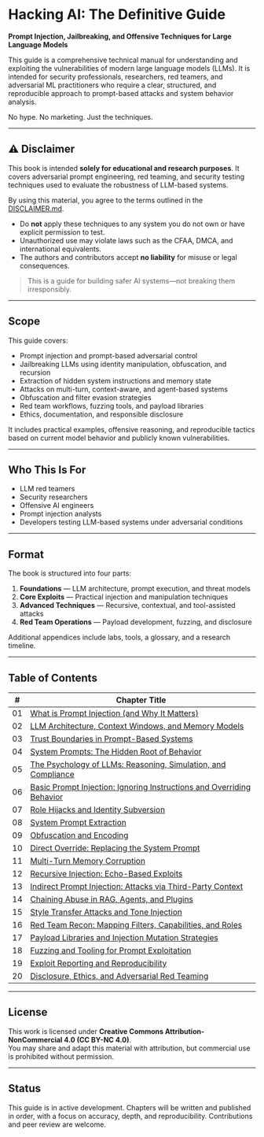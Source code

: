 # Hacking AI: The Definitive Guide

**Prompt Injection, Jailbreaking, and Offensive Techniques for Large Language Models**

This guide is a comprehensive technical manual for understanding and exploiting the vulnerabilities of modern large language models (LLMs). It is intended for security professionals, researchers, red teamers, and adversarial ML practitioners who require a clear, structured, and reproducible approach to prompt-based attacks and system behavior analysis.

No hype. No marketing. Just the techniques.

---

## ⚠️ Disclaimer

This book is intended **solely for educational and research purposes**. It covers adversarial prompt engineering, red teaming, and security testing techniques used to evaluate the robustness of LLM-based systems.

By using this material, you agree to the terms outlined in the [DISCLAIMER.md](DISCLAIMER.md).

- Do **not** apply these techniques to any system you do not own or have explicit permission to test.
- Unauthorized use may violate laws such as the CFAA, DMCA, and international equivalents.
- The authors and contributors accept **no liability** for misuse or legal consequences.

> This is a guide for building safer AI systems—not breaking them irresponsibly.

---

## Scope

This guide covers:

- Prompt injection and prompt-based adversarial control
- Jailbreaking LLMs using identity manipulation, obfuscation, and recursion
- Extraction of hidden system instructions and memory state
- Attacks on multi-turn, context-aware, and agent-based systems
- Obfuscation and filter evasion strategies
- Red team workflows, fuzzing tools, and payload libraries
- Ethics, documentation, and responsible disclosure

It includes practical examples, offensive reasoning, and reproducible tactics based on current model behavior and publicly known vulnerabilities.

---

## Who This Is For

- LLM red teamers
- Security researchers
- Offensive AI engineers
- Prompt injection analysts
- Developers testing LLM-based systems under adversarial conditions

---

## Format

The book is structured into four parts:

1. **Foundations** — LLM architecture, prompt execution, and threat models
2. **Core Exploits** — Practical injection and manipulation techniques
3. **Advanced Techniques** — Recursive, contextual, and tool-assisted attacks
4. **Red Team Operations** — Payload development, fuzzing, and disclosure

Additional appendices include labs, tools, a glossary, and a research timeline.

---

## Table of Contents

| #   | Chapter Title                                               |
|-----|-------------------------------------------------------------|
| 01  | [What is Prompt Injection (and Why It Matters)](chapters/01-what-is-prompt-injection.md)  
| 02  | [LLM Architecture, Context Windows, and Memory Models](chapters/02-llm-architecture-context.md)  
| 03  | [Trust Boundaries in Prompt-Based Systems](chapters/03-trust-boundaries.md)  
| 04  | [System Prompts: The Hidden Root of Behavior](chapters/04-system-prompts.md)  
| 05  | [The Psychology of LLMs: Reasoning, Simulation, and Compliance](chapters/05-psychology-of-llms.md)  
| 06  | [Basic Prompt Injection: Ignoring Instructions and Overriding Behavior](chapters/06-basic-injection.md)  
| 07  | [Role Hijacks and Identity Subversion](chapters/07-role-hijacks.md)  
| 08  | [System Prompt Extraction](chapters/08-system-prompt-leaks.md)  
| 09  | [Obfuscation and Encoding](chapters/09-obfuscation.md)  
| 10  | [Direct Override: Replacing the System Prompt](chapters/10-direct-override.md)  
| 11  | [Multi-Turn Memory Corruption](chapters/11-multi-turn-corruption.md)  
| 12  | [Recursive Injection: Echo-Based Exploits](chapters/12-recursive-injection.md)  
| 13  | [Indirect Prompt Injection: Attacks via Third-Party Context](chapters/13-indirect-injection.md)  
| 14  | [Chaining Abuse in RAG, Agents, and Plugins](chapters/14-chaining-and-rag.md)  
| 15  | [Style Transfer Attacks and Tone Injection](chapters/15-style-transfer.md)  
| 16  | [Red Team Recon: Mapping Filters, Capabilities, and Roles](chapters/16-recon.md)  
| 17  | [Payload Libraries and Injection Mutation Strategies](chapters/17-payload-libraries.md)  
| 18  | [Fuzzing and Tooling for Prompt Exploitation](chapters/18-fuzzing-and-tools.md)  
| 19  | [Exploit Reporting and Reproducibility](chapters/19-exploit-reporting.md)  
| 20  | [Disclosure, Ethics, and Adversarial Red Teaming](chapters/20-disclosure-and-ethics.md)  

---

## License

This work is licensed under **Creative Commons Attribution-NonCommercial 4.0 (CC BY-NC 4.0)**.  
You may share and adapt this material with attribution, but commercial use is prohibited without permission.

---

## Status

This guide is in active development. Chapters will be written and published in order, with a focus on accuracy, depth, and reproducibility. Contributions and peer review are welcome.
